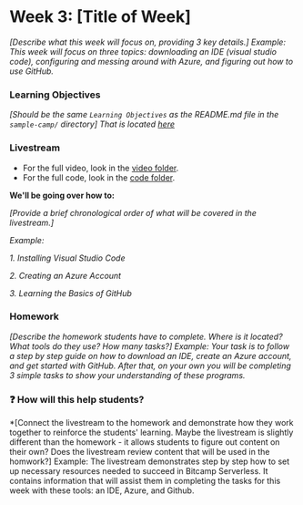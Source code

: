 # Week 3: [Title of Week]

*[Describe what this week will focus on, providing 3 key details.] Example: This week will focus on three topics: downloading an IDE (visual studio code), configuring and messing around with Azure, and figuring out how to use GitHub.*

### Learning Objectives

*[Should be the same `Learning Objectives` as the README.md file in the `sample-camp/` directory] That is located [here](https://github.com/emsesc/BitCamp/blob/repo-logistics/repo_logistics/sample-camp/README.md)*

### Livestream

- For the full video, look in the [video folder]().
- For the full code, look in the [code folder]().

**We'll be going over how to:**

*[Provide a brief chronological order of what will be covered in the livestream.]*

*Example:* 

*1. Installing Visual Studio Code*

*2. Creating an Azure Account*

*3. Learning the Basics of GitHub*

### Homework

*[Describe the homework students have to complete. Where is it located? What tools do they use? How many tasks?] Example: Your task is to follow a step by step guide on how to download an IDE, create an Azure account, and get started with GitHub. After that, on your own you will be completing 3 simple tasks to show your understanding of these programs.*

### :question: How will this help students?

*[Connect the livestream to the homework and demonstrate how they work together to reinforce the students' learning. Maybe the livestream is slightly different than the homework - it allows students to figure out content on their own? Does the livestream review content that will be used in the homwork?] Example: The livestream demonstrates step by step how to set up necessary resources needed to succeed in Bitcamp Serverless. It contains information that will assist them in completing the tasks for this week with these tools: an IDE, Azure, and Github.
